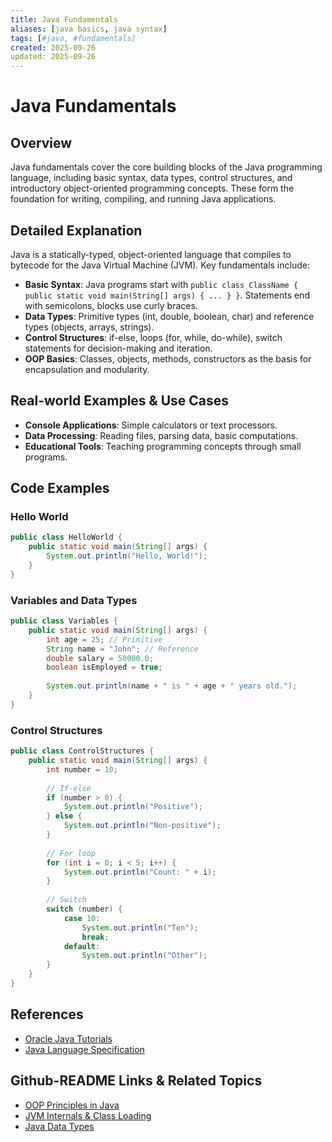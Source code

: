 ```yaml
---
title: Java Fundamentals
aliases: [java basics, java syntax]
tags: [#java, #fundamentals]
created: 2025-09-26
updated: 2025-09-26
---
```


# Java Fundamentals

## Overview

Java fundamentals cover the core building blocks of the Java programming language, including basic syntax, data types, control structures, and introductory object-oriented programming concepts. These form the foundation for writing, compiling, and running Java applications.

## Detailed Explanation

Java is a statically-typed, object-oriented language that compiles to bytecode for the Java Virtual Machine (JVM). Key fundamentals include:

- **Basic Syntax**: Java programs start with `public class ClassName { public static void main(String[] args) { ... } }`. Statements end with semicolons, blocks use curly braces.
- **Data Types**: Primitive types (int, double, boolean, char) and reference types (objects, arrays, strings).
- **Control Structures**: if-else, loops (for, while, do-while), switch statements for decision-making and iteration.
- **OOP Basics**: Classes, objects, methods, constructors as the basis for encapsulation and modularity.

## Real-world Examples & Use Cases

- **Console Applications**: Simple calculators or text processors.
- **Data Processing**: Reading files, parsing data, basic computations.
- **Educational Tools**: Teaching programming concepts through small programs.

## Code Examples

### Hello World

```java
public class HelloWorld {
    public static void main(String[] args) {
        System.out.println("Hello, World!");
    }
}
```

### Variables and Data Types

```java
public class Variables {
    public static void main(String[] args) {
        int age = 25; // Primitive
        String name = "John"; // Reference
        double salary = 50000.0;
        boolean isEmployed = true;
        
        System.out.println(name + " is " + age + " years old.");
    }
}
```

### Control Structures

```java
public class ControlStructures {
    public static void main(String[] args) {
        int number = 10;
        
        // If-else
        if (number > 0) {
            System.out.println("Positive");
        } else {
            System.out.println("Non-positive");
        }
        
        // For loop
        for (int i = 0; i < 5; i++) {
            System.out.println("Count: " + i);
        }
        
        // Switch
        switch (number) {
            case 10:
                System.out.println("Ten");
                break;
            default:
                System.out.println("Other");
        }
    }
}
```

## References

- [Oracle Java Tutorials](https://docs.oracle.com/javase/tutorial/)
- [Java Language Specification](https://docs.oracle.com/javase/specs/jls/se21/html/index.html)

## Github-README Links & Related Topics

- [OOP Principles in Java](oop-principles-in-java/)
- [JVM Internals & Class Loading](jvm-internals-class-loading/)
- [Java Data Types](java-data-types/)